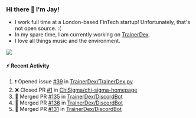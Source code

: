 ### Hi there 👋 I'm Jay!
* I work full time at a London-based FinTech startup! Unfortunately, that's not open source. :(
* In my spare time, I am currently working on [TrainerDex](https://www.github.com/TrainerDex).
* I love all things music and the environment.

[<img src="https://github-readme-stats.vercel.app/api/wakatime?username=TurnrDev&layout=compact&custom_title=Last 7 Days Language Breakdown" />](https://wakatime.com/@TurnrDev)  

#### :zap: Recent Activity
<!--START_SECTION:activity-->
1. ❗️ Opened issue [#39](https://github.com/TrainerDex/TrainerDex.py/issues/39) in [TrainerDex/TrainerDex.py](https://github.com/TrainerDex/TrainerDex.py)
2. ❌ Closed PR [#1](https://github.com/ChiSigma/chi-sigma-homepage/pull/1) in [ChiSigma/chi-sigma-homepage](https://github.com/ChiSigma/chi-sigma-homepage)
3. 🎉 Merged PR [#135](https://github.com/TrainerDex/DiscordBot/pull/135) in [TrainerDex/DiscordBot](https://github.com/TrainerDex/DiscordBot)
4. 🎉 Merged PR [#136](https://github.com/TrainerDex/DiscordBot/pull/136) in [TrainerDex/DiscordBot](https://github.com/TrainerDex/DiscordBot)
5. 🎉 Merged PR [#131](https://github.com/TrainerDex/DiscordBot/pull/131) in [TrainerDex/DiscordBot](https://github.com/TrainerDex/DiscordBot)
<!--END_SECTION:activity-->
